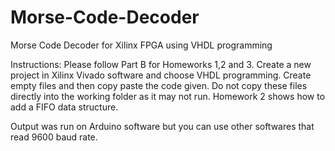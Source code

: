 # Morse-Code-Decoder
Morse Code Decoder for Xilinx FPGA using VHDL programming

Instructions:
Please follow Part B for Homeworks 1,2 and 3.
Create a new project in Xilinx Vivado software and choose VHDL programming. Create empty files and then copy paste the code given. Do not
copy these files directly into the working folder as it may not run. Homework 2 shows how to add a FIFO data structure.

Output was run on Arduino software but you can use other softwares that read 9600 baud rate.
